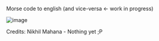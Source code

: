 Morse code to english (and vice-versa <- work in progress)

![image](https://cdn.shopify.com/s/files/1/2223/4507/files/morse-chart_grande.png?v=1501447409)

Credits:
Nikhil Mahana - Nothing yet ;P
